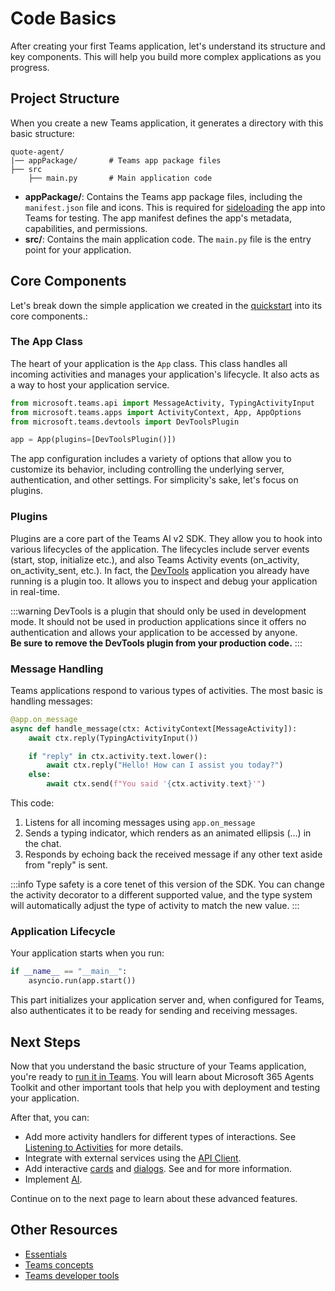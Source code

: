 # Code Basics

After creating your first Teams application, let's understand its structure and key components. This will help you build more complex applications as you progress.

## Project Structure

When you create a new Teams application, it generates a directory with this basic structure:


```
quote-agent/
|── appPackage/       # Teams app package files
├── src
    ├── main.py       # Main application code
```

- **appPackage/**: Contains the Teams app package files, including the `manifest.json` file and icons. This is required for [sideloading](https://learn.microsoft.com/en-us/microsoftteams/platform/concepts/deploy-and-publish/apps-upload) the app into Teams for testing. The app manifest defines the app's metadata, capabilities, and permissions.
- **src/**: Contains the main application code. The `main.py` file is the entry point for your application.

## Core Components

Let's break down the simple application we created in the [quickstart](quickstart) into its core components.:

### The App Class

The heart of your application is the `App` class. This class handles all incoming activities and manages your application's lifecycle. It also acts as a way to host your application service.


```python title="src/main.py"
from microsoft.teams.api import MessageActivity, TypingActivityInput
from microsoft.teams.apps import ActivityContext, App, AppOptions
from microsoft.teams.devtools import DevToolsPlugin

app = App(plugins=[DevToolsPlugin()])

```


The app configuration includes a variety of options that allow you to customize its behavior, including controlling the underlying server, authentication, and other settings. For simplicity's sake, let's focus on plugins.

### Plugins

Plugins are a core part of the Teams AI v2 SDK. They allow you to hook into various lifecycles of the application. The lifecycles include server events (start, stop, initialize etc.), and also Teams Activity events (on_activity, on_activity_sent, etc.). In fact, the [DevTools](/developer-tools/devtools) application you already have running is a plugin too. It allows you to inspect and debug your application in real-time.

:::warning
DevTools is a plugin that should only be used in development mode. It should not be used in production applications since it offers no authentication and allows your application to be accessed by anyone.\
**Be sure to remove the DevTools plugin from your production code.**
:::

### Message Handling

Teams applications respond to various types of activities. The most basic is handling messages:

```python title="src/main.py"
@app.on_message
async def handle_message(ctx: ActivityContext[MessageActivity]):
    await ctx.reply(TypingActivityInput())

    if "reply" in ctx.activity.text.lower():
        await ctx.reply("Hello! How can I assist you today?")
    else:
        await ctx.send(f"You said '{ctx.activity.text}'")
```

This code:

1. Listens for all incoming messages using `app.on_message`
2. Sends a typing indicator, which renders as an animated ellipsis (…) in the chat.
3. Responds by echoing back the received message if any other text aside from "reply" is sent.

:::info
Type safety is a core tenet of this version of the SDK. You can change the activity decorator to a different supported value, and the type system will automatically adjust the type of activity to match the new value.
:::

### Application Lifecycle

Your application starts when you run:


```python
if __name__ == "__main__":
    asyncio.run(app.start())
```


This part initializes your application server and, when configured for Teams, also authenticates it to be ready for sending and receiving messages.

## Next Steps

Now that you understand the basic structure of your Teams application, you're ready to [run it in Teams](running-in-teams). You will learn about Microsoft 365 Agents Toolkit and other important tools that help you with deployment and testing your application.

After that, you can:

- Add more activity handlers for different types of interactions. See [Listening to Activities](../essentials/on-activity) for more details.
- Integrate with external services using the [API Client](../essentials/api).
- Add interactive [cards](../in-depth-guides/adaptive-cards) and [dialogs](../in-depth-guides/dialogs). See and for more information.
- Implement [AI](../in-depth-guides/ai).

Continue on to the next page to learn about these advanced features.

## Other Resources

- [Essentials](../essentials)
- [Teams concepts](/teams)
- [Teams developer tools](/developer-tools)
